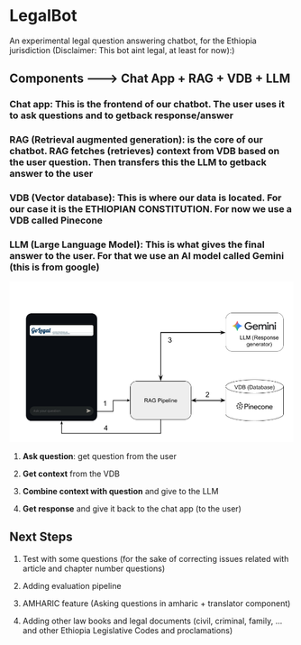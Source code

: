 # LegalBot

An experimental legal question answering chatbot, for the Ethiopia jurisdiction (Disclaimer: This bot aint legal, at least for now):)

## Components ---> Chat App + RAG + VDB + LLM

### Chat app: This is the frontend of our chatbot. The user uses it to ask questions and to getback response/answer

### RAG (Retrieval augmented generation): is the core of our chatbot. RAG fetches (retrieves) context from VDB based on the user question. Then transfers this the LLM to getback answer to the user

### VDB (Vector database): This is where our data is located. For our case it is the ETHIOPIAN CONSTITUTION. For now we use a VDB called Pinecone

### LLM (Large Language Model): This is what gives the final answer to the user. For that we use an AI model called Gemini (this is from google)

![components and operation diagram](operation_diagram.png)

1. **Ask question**: get question from the user 

2. **Get context** from the VDB

3. **Combine context with question** and give to the LLM

4. **Get response** and give it back to the chat app (to the user)


## Next Steps
1. Test with some questions (for the sake of correcting issues related with article and chapter number questions)

2. Adding evaluation pipeline

3. AMHARIC feature (Asking questions in amharic + translator component)

4. Adding other law books and legal documents (civil, criminal, family, ... and other Ethiopia Legislative Codes and proclamations)